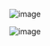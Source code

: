 ![image](https://github.com/user-attachments/assets/d93611d5-e068-4130-821a-b6da55101545)

![image](https://github.com/user-attachments/assets/c49bb0e7-5bd9-4253-8114-836361192079)

